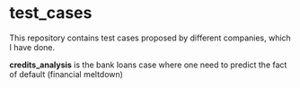 # test_cases

This repository contains test cases proposed by different companies, which I have done.

**credits_analysis** is the bank loans case where one need to predict the fact of default (financial meltdown)